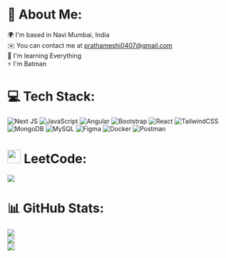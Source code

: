 # 💫 About Me:
🌍  I'm based in Navi Mumbai, India<br>✉️  You can contact me at prathameshj0407@gmail.com<br>🧠  I'm learning Everything<br>⚡  I'm Batman

# 💻 Tech Stack:
![Next JS](https://img.shields.io/badge/Next-black?style=for-the-badge&logo=next.js&logoColor=white) ![JavaScript](https://img.shields.io/badge/javascript-%23323330.svg?style=for-the-badge&logo=javascript&logoColor=%23F7DF1E) ![Angular](https://img.shields.io/badge/angular-%23DD0031.svg?style=for-the-badge&logo=angular&logoColor=white) ![Bootstrap](https://img.shields.io/badge/bootstrap-%238511FA.svg?style=for-the-badge&logo=bootstrap&logoColor=white) ![React](https://img.shields.io/badge/react-%2320232a.svg?style=for-the-badge&logo=react&logoColor=%2361DAFB) ![TailwindCSS](https://img.shields.io/badge/tailwindcss-%2338B2AC.svg?style=for-the-badge&logo=tailwind-css&logoColor=white) ![MongoDB](https://img.shields.io/badge/MongoDB-%234ea94b.svg?style=for-the-badge&logo=mongodb&logoColor=white) ![MySQL](https://img.shields.io/badge/mysql-%2300000f.svg?style=for-the-badge&logo=mysql&logoColor=white) ![Figma](https://img.shields.io/badge/figma-%23F24E1E.svg?style=for-the-badge&logo=figma&logoColor=white) ![Docker](https://img.shields.io/badge/docker-%230db7ed.svg?style=for-the-badge&logo=docker&logoColor=white) ![Postman](https://img.shields.io/badge/Postman-FF6C37?style=for-the-badge&logo=postman&logoColor=white)
# <img src="https://iconape.com/wp-content/png_logo_vector/leetcode-logo-white-no-text.png" width="30"> LeetCode: 
![](https://leetcode.card.workers.dev/PrathameshhW?theme=dark&font=baloo&extension=null)
# 📊 GitHub Stats:
![](https://github-readme-stats.vercel.app/api?username=PrathameshhW&theme=dark&hide_border=false&include_all_commits=false&count_private=false)<br/>
![](https://github-readme-streak-stats.herokuapp.com/?user=PrathameshhW&theme=dark&hide_border=false)<br/>
![](https://github-readme-stats.vercel.app/api/top-langs/?username=PrathameshhW&theme=dark&hide_border=false&include_all_commits=false&count_private=false&layout=compact)

